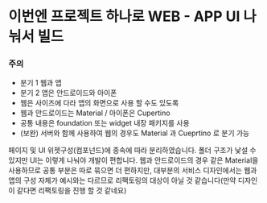 # 이번엔 프로젝트 하나로 WEB - APP UI 나눠서 빌드

### 주의
 - 분기 1 웹과 앱
 - 분기 2 앱은 안드로이드와 아이폰
 - 웹은 사이즈에 다라 앱의 화면으로 사용 할 수도 있도록
 - 웹과 안드로이드는 Material / 아이폰은 Cupertino
 - 공통 내용은 foundation 또는 widget 내장 패키지를 사용
 - (보완) 서버와 함께 사용하여 웹의 경우도 Material 과 Cueprtino 로 분기 가능

페이지 및 UI 위젯구성(컴포넌드)에 종속에 따라 분리하였습니다.
폴더 구조가 낯설 수 있지만 UI는 이렇게 나눠야 개발이 편합니다.
웹과 안드로이드의 경우 같은 Material을 사용하므로 공통 부분은 따로 묶으면 더 편하지만, 대부분의 서비스 디자인에서는 웹과 앱의 구성 자체가 예시와는 다르므로 리팩토링의 대상이 아닐 것 같습니다(만약 디자인이 같다면 리팩토링을 진행 할 것 같네요)
